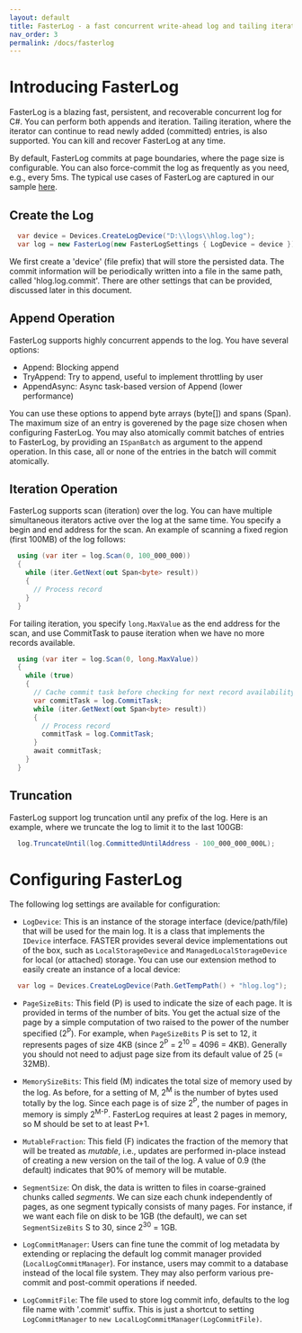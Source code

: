 ```yaml
---
layout: default
title: FasterLog - a fast concurrent write-ahead log and tailing iterator
nav_order: 3
permalink: /docs/fasterlog
---
```


# Introducing FasterLog

FasterLog is a blazing fast, persistent, and recoverable concurrent log for C#. You can perform
both appends and iteration. Tailing iteration, where the iterator can continue to read newly
added (committed) entries, is also supported. You can kill and recover FasterLog at any time.

By default, FasterLog commits at page boundaries, where the page size is configurable. You can
also force-commit the log as frequently as you need, e.g., every 5ms. The typical use cases of
FasterLog are captured in our sample [here](https://github.com/microsoft/FASTER/blob/master/cs/playground/FasterLogSample/Program.cs).

## Create the Log

```cs
  var device = Devices.CreateLogDevice("D:\\logs\\hlog.log");
  var log = new FasterLog(new FasterLogSettings { LogDevice = device });
```

We first create a 'device' (file prefix) that will store the persisted data. The commit information
will be periodically written into a file in the same path, called 'hlog.log.commit'. There are
other settings that can be provided, discussed later in this document.

## Append Operation

FasterLog supports highly concurrent appends to the log. You have several options:

* Append: Blocking append
* TryAppend: Try to append, useful to implement throttling by user
* AppendAsync: Async task-based version of Append (lower performance)

You can use these options to append byte arrays (byte[]) and spans (Span<byte>). The maximum size of an
entry is goverened by the page size chosen when configuring FasterLog. You may also atomically commit
batches of entries to FasterLog, by providing an `ISpanBatch` as argument to the append operation. In
this case, all or none of the entries in the batch will commit atomically.

## Iteration Operation

FasterLog supports scan (iteration) over the log. You can have multiple simultaneous iterators active
over the log at the same time. You specify a begin and end address for the scan. An example of
scanning a fixed region (first 100MB) of the log follows:

```cs
  using (var iter = log.Scan(0, 100_000_000))
  {
    while (iter.GetNext(out Span<byte> result))
    {
      // Process record
    }
  }
```

For tailing iteration, you specify `long.MaxValue` as the end address for the scan, and use CommitTask
to pause iteration when we have no more records available.

```cs
  using (var iter = log.Scan(0, long.MaxValue))
  {
    while (true)
    {
      // Cache commit task before checking for next record availability
      var commitTask = log.CommitTask;
      while (iter.GetNext(out Span<byte> result))
      {
        // Process record
        commitTask = log.CommitTask;
      }
      await commitTask;
    }
  }
```


## Truncation

FasterLog support log truncation until any prefix of the log. Here is an example, where we truncate the
log to limit it to the last 100GB:

```cs
  log.TruncateUntil(log.CommittedUntilAddress - 100_000_000_000L);
```


# Configuring FasterLog

The following log settings are available for configuration:

* `LogDevice`: This is an instance of the storage interface (device/path/file) that will be used for the
main log. It is a class that implements the `IDevice` interface. FASTER provides several device implementations 
out of the box, such as `LocalStorageDevice` and `ManagedLocalStorageDevice` for local (or attached) storage.
You can use our extension method to easily create an instance of a local device:
```cs
  var log = Devices.CreateLogDevice(Path.GetTempPath() + "hlog.log");
```

* `PageSizeBits`: This field (P) is used to indicate the size of each page. It is provided in terms of the number
of bits. You get the actual size of the page by a simple computation of two raised to the power of the number
specified (2<sup>P</sup>). For example, when `PageSizeBits` P is set to 12, it represents pages of size 4KB 
(since 2<sup>P</sup> = 2<sup>10</sup> = 4096 = 4KB). Generally you should not need to adjust page size from its
default value of 25 (= 32MB).

* `MemorySizeBits`: This field (M) indicates the total size of memory used by the log. As before, for a setting
of M, 2<sup>M</sup> is the number of bytes used totally by the log. Since each page is of size 2<sup>P</sup>, the 
number of pages in memory is simply 2<sup>M-P</sup>. FasterLog requires at least 2 pages in memory, so M should be 
set to at least P+1.

* `MutableFraction`: This field (F) indicates the fraction of the memory that will be treated as _mutable_, i.e.,
updates are performed in-place instead of creating a new version on the tail of the log. A value of 0.9 (the
default) indicates that 90% of memory will be mutable.

* `SegmentSize`: On disk, the data is written to files in coarse-grained chunks called _segments_. We can size 
each chunk independently of pages, as one segment typically consists of many pages. For instance, if we want
each file on disk to be 1GB (the default), we can set `SegmentSizeBits` S to 30, since 2<sup>30</sup> = 1GB.

* `LogCommitManager`: Users can fine tune the commit of log metadata by extending or replacing the default log
commit manager provided (`LocalLogCommitManager`). For instance, users may commit to a database instead of the
local file system. They may also perform various pre-commit and post-commit operations if needed.

* `LogCommitFile`: The file used to store log commit info, defaults to the log file name with '.commit' suffix.
This is just a shortcut to setting `LogCommitManager` to `new LocalLogCommitManager(LogCommitFile)`.
